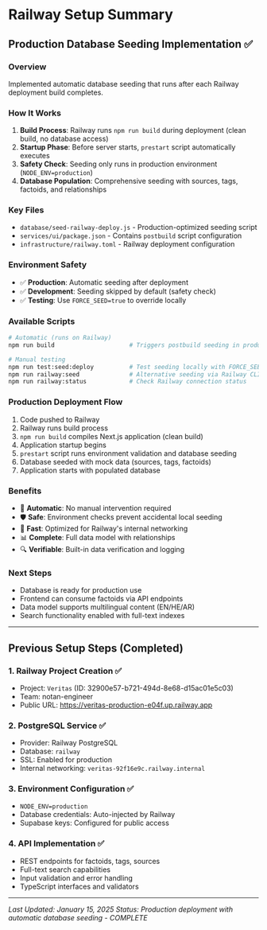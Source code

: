 # Railway Setup Summary

## Production Database Seeding Implementation ✅

### Overview
Implemented automatic database seeding that runs after each Railway deployment build completes.

### How It Works
1. **Build Process**: Railway runs `npm run build` during deployment (clean build, no database access)
2. **Startup Phase**: Before server starts, `prestart` script automatically executes
3. **Safety Check**: Seeding only runs in production environment (`NODE_ENV=production`)
4. **Database Population**: Comprehensive seeding with sources, tags, factoids, and relationships

### Key Files
- `database/seed-railway-deploy.js` - Production-optimized seeding script
- `services/ui/package.json` - Contains `postbuild` script configuration
- `infrastructure/railway.toml` - Railway deployment configuration

### Environment Safety
- ✅ **Production**: Automatic seeding after deployment
- ✅ **Development**: Seeding skipped by default (safety check)
- ✅ **Testing**: Use `FORCE_SEED=true` to override locally

### Available Scripts
```bash
# Automatic (runs on Railway)
npm run build                     # Triggers postbuild seeding in production

# Manual testing
npm run test:seed:deploy          # Test seeding locally with FORCE_SEED=true
npm run railway:seed              # Alternative seeding via Railway CLI
npm run railway:status            # Check Railway connection status
```

### Production Deployment Flow
1. Code pushed to Railway
2. Railway runs build process
3. `npm run build` compiles Next.js application (clean build)
4. Application startup begins
5. `prestart` script runs environment validation and database seeding
6. Database seeded with mock data (sources, tags, factoids)
7. Application starts with populated database

### Benefits
- 🔄 **Automatic**: No manual intervention required
- 🛡️ **Safe**: Environment checks prevent accidental local seeding  
- 🚀 **Fast**: Optimized for Railway's internal networking
- 📊 **Complete**: Full data model with relationships
- 🔍 **Verifiable**: Built-in data verification and logging

### Next Steps
- Database is ready for production use
- Frontend can consume factoids via API endpoints
- Data model supports multilingual content (EN/HE/AR)
- Search functionality enabled with full-text indexes

---

## Previous Setup Steps (Completed)

### 1. Railway Project Creation ✅
- Project: `Veritas` (ID: 32900e57-b721-494d-8e68-d15ac01e5c03)
- Team: notan-engineer
- Public URL: https://veritas-production-e04f.up.railway.app

### 2. PostgreSQL Service ✅  
- Provider: Railway PostgreSQL
- Database: `railway`
- SSL: Enabled for production
- Internal networking: `veritas-92f16e9c.railway.internal`

### 3. Environment Configuration ✅
- `NODE_ENV=production`
- Database credentials: Auto-injected by Railway
- Supabase keys: Configured for public access

### 4. API Implementation ✅
- REST endpoints for factoids, tags, sources
- Full-text search capabilities
- Input validation and error handling
- TypeScript interfaces and validators

---

*Last Updated: January 15, 2025*
*Status: Production deployment with automatic database seeding - COMPLETE* 